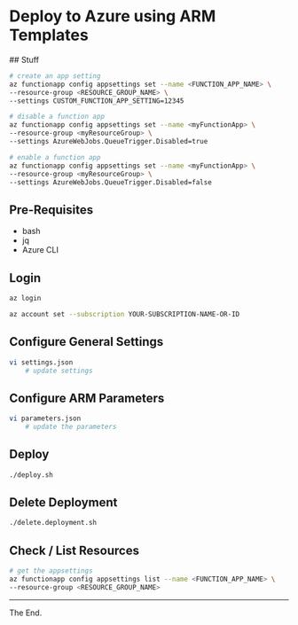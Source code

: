 # Deploy to Azure using ARM Templates

## Stuff

````bash
# create an app setting
az functionapp config appsettings set --name <FUNCTION_APP_NAME> \
--resource-group <RESOURCE_GROUP_NAME> \
--settings CUSTOM_FUNCTION_APP_SETTING=12345
````

````bash
# disable a function app
az functionapp config appsettings set --name <myFunctionApp> \
--resource-group <myResourceGroup> \
--settings AzureWebJobs.QueueTrigger.Disabled=true
````

````bash
# enable a function app
az functionapp config appsettings set --name <myFunctionApp> \
--resource-group <myResourceGroup> \
--settings AzureWebJobs.QueueTrigger.Disabled=false
````


## Pre-Requisites

* bash
* jq
* Azure CLI

## Login
````bash
az login

az account set --subscription YOUR-SUBSCRIPTION-NAME-OR-ID
````

## Configure General Settings
````bash
vi settings.json
    # update settings
````

## Configure ARM Parameters

````bash
vi parameters.json
    # update the parameters
````    

## Deploy
````bash
./deploy.sh

````

## Delete Deployment
````bash
./delete.deployment.sh
````

## Check / List Resources

````bash
# get the appsettings
az functionapp config appsettings list --name <FUNCTION_APP_NAME> \
--resource-group <RESOURCE_GROUP_NAME>
````
---
The End.
